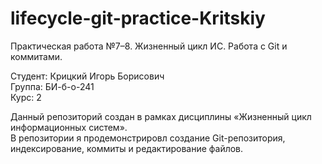 # lifecycle-git-practice-Kritskiy
Практическая работа №7–8. Жизненный цикл ИС. Работа с Git и коммитами.

Студент: Крицкий Игорь Борисович  
Группа: БИ-б-о-241  
Курс: 2  

Данный репозиторий создан в рамках дисциплины «Жизненный цикл информационных систем».  
В репозитории я продемонстрировл создание Git-репозитория, индексирование, коммиты и редактирование файлов.
